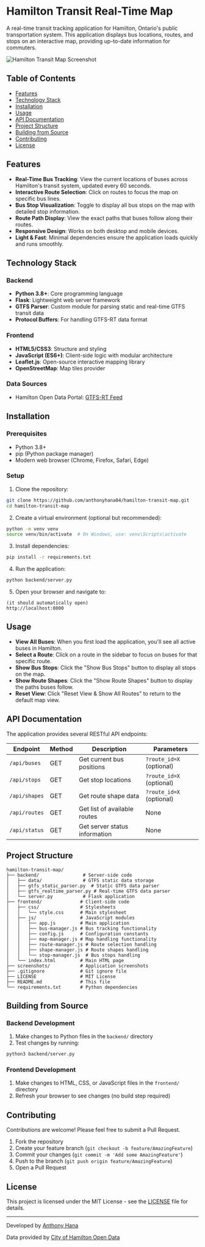 # Hamilton Transit Real-Time Map

A real-time transit tracking application for Hamilton, Ontario's public transportation system. This application displays bus locations, routes, and stops on an interactive map, providing up-to-date information for commuters.

![Hamilton Transit Map Screenshot](https://raw.githubusercontent.com/anthonyhana04/hamilton-transit-map/main/screenshots/map-view.png)

## Table of Contents
- [Features](#features)
- [Technology Stack](#technology-stack)
- [Installation](#installation)
- [Usage](#usage)
- [API Documentation](#api-documentation)
- [Project Structure](#project-structure)
- [Building from Source](#building-from-source)
- [Contributing](#contributing)
- [License](#license)

## Features

- **Real-Time Bus Tracking**: View the current locations of buses across Hamilton's transit system, updated every 60 seconds.
- **Interactive Route Selection**: Click on routes to focus the map on specific bus lines.
- **Bus Stop Visualization**: Toggle to display all bus stops on the map with detailed stop information.
- **Route Path Display**: View the exact paths that buses follow along their routes.
- **Responsive Design**: Works on both desktop and mobile devices.
- **Light & Fast**: Minimal dependencies ensure the application loads quickly and runs smoothly.


## Technology Stack

### Backend
- **Python 3.8+**: Core programming language
- **Flask**: Lightweight web server framework
- **GTFS Parser**: Custom module for parsing static and real-time GTFS transit data
- **Protocol Buffers**: For handling GTFS-RT data format

### Frontend
- **HTML5/CSS3**: Structure and styling
- **JavaScript (ES6+)**: Client-side logic with modular architecture
- **Leaflet.js**: Open-source interactive mapping library
- **OpenStreetMap**: Map tiles provider

### Data Sources
- Hamilton Open Data Portal: [GTFS-RT Feed](https://opendata.hamilton.ca/GTFS-RT/)  

## Installation

### Prerequisites
- Python 3.8+
- pip (Python package manager)
- Modern web browser (Chrome, Firefox, Safari, Edge)

### Setup

1. Clone the repository:
```bash
git clone https://github.com/anthonyhana04/hamilton-transit-map.git
cd hamilton-transit-map
```

2. Create a virtual environment (optional but recommended):
```bash
python -m venv venv
source venv/bin/activate  # On Windows, use: venv\Scripts\activate
```

3. Install dependencies:
```bash
pip install -r requirements.txt
```

4. Run the application:
```bash
python backend/server.py
```

5. Open your browser and navigate to:
```
(it should automatically open)
http://localhost:8000
```

## Usage

- **View All Buses**: When you first load the application, you'll see all active buses in Hamilton.
- **Select a Route**: Click on a route in the sidebar to focus on buses for that specific route.
- **Show Bus Stops**: Click the "Show Bus Stops" button to display all stops on the map.
- **Show Route Shapes**: Click the "Show Route Shapes" button to display the paths buses follow.
- **Reset View**: Click "Reset View & Show All Routes" to return to the default map view.

## API Documentation

The application provides several RESTful API endpoints:

| Endpoint | Method | Description | Parameters |
|----------|--------|-------------|------------|
| `/api/buses` | GET | Get current bus positions | `?route_id=X` (optional) |
| `/api/stops` | GET | Get stop locations | `?route_id=X` (optional) |
| `/api/shapes` | GET | Get route shape data | `?route_id=X` (optional) |
| `/api/routes` | GET | Get list of available routes | None |
| `/api/status` | GET | Get server status information | None |

## Project Structure

```
hamilton-transit-map/
├── backend/                # Server-side code
│   ├── data/               # GTFS static data storage
│   ├── gtfs_static_parser.py  # Static GTFS data parser
│   ├── gtfs_realtime_parser.py # Real-time GTFS data parser
│   └── server.py           # Flask application
├── frontend/              # Client-side code
│   ├── css/               # Stylesheets
│   │   └── style.css      # Main stylesheet
│   ├── js/                # JavaScript modules
│   │   ├── app.js         # Main application
│   │   ├── bus-manager.js # Bus tracking functionality
│   │   ├── config.js      # Configuration constants
│   │   ├── map-manager.js # Map handling functionality
│   │   ├── route-manager.js # Route selection handling
│   │   ├── shape-manager.js # Route shapes handling
│   │   └── stop-manager.js  # Bus stops handling
│   └── index.html         # Main HTML page
├── screenshots/           # Application screenshots
├── .gitignore             # Git ignore file
├── LICENSE                # MIT License
├── README.md              # This file
└── requirements.txt       # Python dependencies
```

## Building from Source

### Backend Development
1. Make changes to Python files in the `backend/` directory
2. Test changes by running:
```bash
python3 backend/server.py
```

### Frontend Development
1. Make changes to HTML, CSS, or JavaScript files in the `frontend/` directory
2. Refresh your browser to see changes (no build step required)

## Contributing

Contributions are welcome! Please feel free to submit a Pull Request.

1. Fork the repository
2. Create your feature branch (`git checkout -b feature/AmazingFeature`)
3. Commit your changes (`git commit -m 'Add some AmazingFeature'`)
4. Push to the branch (`git push origin feature/AmazingFeature`)
5. Open a Pull Request

## License

This project is licensed under the MIT License - see the [LICENSE](LICENSE) file for details.

---

Developed by [Anthony Hana](https://github.com/anthonyhana04)

Data provided by [City of Hamilton Open Data](https://opendata.hamilton.ca/)
